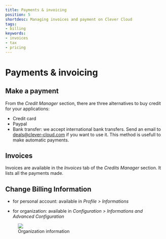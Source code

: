 ```yaml
---
title: Payments & invoicing
position: 5
shortdesc: Managing invoices and payment on Clever Cloud
tags:
- billing
keywords:
- invoices
- tax
- pricing
---
```

# Payments & invoicing

## Make a payment

From the *Credit Manager* section, there are three alternatives to buy credit for your applications:

* Credit card
* Paypal
* Bank transfer: we accept international bank transfers. Send an email to <deals@clever-cloud.com> if you want to use it. This method is usefull to make automatic payments.


## Invoices

Invoices are available in the *Invoices* tab of the *Credits Manager* section. It lists all the payments made.

## Change Billing Information

* for personal account: available in *Profile > Informations*

* for organization: available in *Configuration > Informations and Advanced Configuration*

<figure class="cc-content-img">
  <a href="/assets/images/billing-infos.png"><img src="/doc/assets/images/billing-infos.png"/></a>
  <figcaption>Organization information</figcaption>
</figure>
